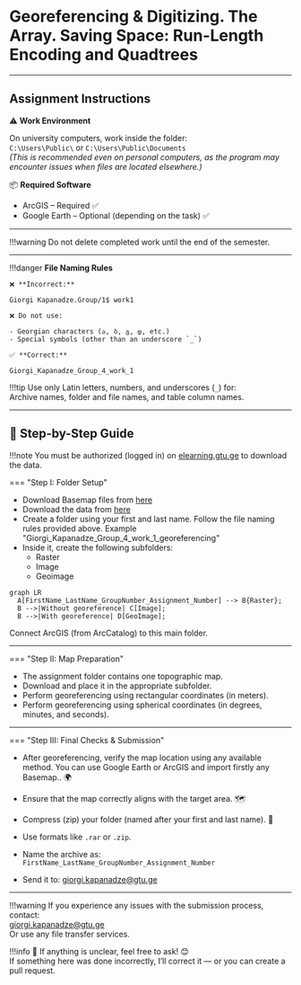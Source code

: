 # Georeferencing & Digitizing. The Array. Saving Space: Run-Length Encoding and Quadtrees

---
## Assignment Instructions

⚠️ **Work Environment**

On university computers, work inside the folder:  
`C:\Users\Public\` or `C:\Users\Public\Documents`  
*(This is recommended even on personal computers, as the program may encounter issues when files are located elsewhere.)*

📦 **Required Software**

* ArcGIS – Required ✅  
* Google Earth – Optional (depending on the task) ✅  

---

!!!warning
    Do not delete completed work until the end of the semester.
    
---

!!!danger 
    **File Naming Rules**

    ❌ **Incorrect:**  

    Giorgi Kapanadze.Group/1$ work1  

    ❌ Do not use:

    - Georgian characters (ა, ბ, გ, დ, etc.)  
    - Special symbols (other than an underscore `_`)

    ✅ **Correct:**

    Giorgi_Kapanadze_Group_4_work_1  

!!!tip
    Use only Latin letters, numbers, and underscores (`_`) for:  
    Archive names, folder and file names, and table column names.

---

## 📘 Step-by-Step Guide

!!!note
    You must be authorized (logged in) on [elearning.gtu.ge](https://elearning.gtu.ge) to download the data.

=== "Step I: Folder Setup"
* Download Basemap files from [here](https://elearning.gtu.ge/pluginfile.php/572869/mod_folder/content/0/Basemaps_lyr.zip?forcedownload=1)
* Download the data from [here](https://elearning.gtu.ge/pluginfile.php/572869/mod_folder/content/0/K-38-51-G-b.zip?forcedownload=1)
* Create a folder using your first and last name. Follow the file naming rules provided above. Example "Giorgi_Kapanadze_Group_4_work_1_georeferencing" <br>
* Inside it, create the following subfolders:  
  - Raster  
  - Image  
  - Geoimage  

``` mermaid
graph LR
  A[FirstName_LastName_GroupNumber_Assignment_Number] --> B{Raster};
  B -->|Without georeference| C[Image];
  B -->|With georeference| D[GeoImage];
```

Connect ArcGIS (from ArcCatalog) to this main folder.

---

=== "Step II: Map Preparation"
* The assignment folder contains one topographic map.
* Download and place it in the appropriate subfolder.
* Perform georeferencing using rectangular coordinates (in meters).
* Perform georeferencing using spherical coordinates (in degrees, minutes, and seconds).

---

=== "Step III: Final Checks & Submission"
* After georeferencing, verify the map location using any available method. You can use Google Earth or ArcGIS and import firstly any Basemap.. 🌍
* Ensure that the map correctly aligns with the target area. 🗺
* Compress (zip) your folder (named after your first and last name). 💾
* Use formats like `.rar` or `.zip`.
* Name the archive as:  
  `FirstName_LastName_GroupNumber_Assignment_Number`

* Send it to: giorgi.kapanadze@gtu.ge

---

!!!warning
    If you experience any issues with the submission process, contact:  
    giorgi.kapanadze@gtu.ge  
    Or use any file transfer services.

!!!info
    📌 If anything is unclear, feel free to ask! 😊  
    If something here was done incorrectly, I’ll correct it — or you can create a pull request.  
